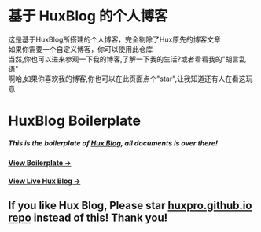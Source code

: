 # 基于 HuxBlog 的个人博客

这是基于HuxBlog所搭建的个人博客，完全剔除了Hux原先的博客文章  
如果你需要一个自定义博客，你可以使用此仓库  
当然,你也可以进来参观一下我的博客,了解一下我的生活?或者看看我的"胡言乱语"  
啊哈,如果你喜欢我的博客,你也可以在此页面点个"star",让我知道还有人在看这玩意

# HuxBlog Boilerplate

##### This is the boilerplate of [Hux Blog](https://github.com/Huxpro/huxpro.github.io), all documents is over there!

#### [View Boilerplate &rarr;](http://huangxuan.me/huxblog-boilerplate/)

#### [View Live Hux Blog &rarr;](http://huangxuan.me)

## If you like Hux Blog, Please star [huxpro.github.io repo](https://github.com/Huxpro/huxpro.github.io) instead of this! Thank you!
